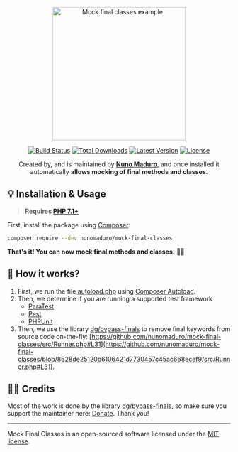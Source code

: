 <p align="center">
    <img src="https://raw.githubusercontent.com/nunomaduro/mock-final-classes/master/docs/doc.png" alt="Mock final classes example" height="300">
</p>

<p align="center">
  <a href="https://travis-ci.org/nunomaduro/mock-final-classes"><img src="https://img.shields.io/travis/nunomaduro/mock-final-classes/master.svg" alt="Build Status"></img></a>
  <a href="https://packagist.org/packages/nunomaduro/mock-final-classes"><img src="https://poser.pugx.org/nunomaduro/mock-final-classes/d/total.svg" alt="Total Downloads"></a>
  <a href="https://packagist.org/packages/nunomaduro/mock-final-classes"><img src="https://poser.pugx.org/nunomaduro/mock-final-classes/v/stable.svg" alt="Latest Version"></a>
  <a href="https://packagist.org/packages/nunomaduro/mock-final-classes"><img src="https://poser.pugx.org/nunomaduro/mock-final-classes/license.svg" alt="License"></a>
</p>

<p align="center">
	Created by, and is maintained by <strong><a href="https://twitter.com/enunomaduro">Nuno Maduro</a></strong>, and once installed it automatically <strong>allows mocking of final methods and classes</strong>.
</p>

## 💡 Installation & Usage

> **Requires [PHP 7.1+](https://php.net/releases/)**

First, install the package using [Composer](https://getcomposer.org):

```bash
composer require --dev nunomaduro/mock-final-classes
```

**That's it! You can now mock final methods and classes.** 🏄‍♂️

## 🤯 How it works?

1. First, we run the file [autoload.php](https://github.com/nunomaduro/mock-final-classes/blob/master/autoload.php) using [Composer Autoload](https://github.com/nunomaduro/mock-final-classes/blob/8628de25120b6106421d7730457c45ac668ecef9/composer.json#L35).
2. Then, we determine if you are running a supported test framework
   - [ParaTest](https://github.com/nunomaduro/mock-final-classes/blob/master/src/Frameworks/ParaTest.php)
   - [Pest](https://github.com/nunomaduro/mock-final-classes/blob/master/src/Frameworks/Pest.php)
   - [PHPUnit](https://github.com/nunomaduro/mock-final-classes/blob/master/src/Frameworks/PhpUnit.php)
3. Then, we use the library [dg/bypass-finals](https://github.com/dg/bypass-finals) to remove final keywords from source code on-the-fly: [https://github.com/nunomaduro/mock-final-classes/src/Runner.php#L31](https://github.com/nunomaduro/mock-final-classes/blob/8628de25120b6106421d7730457c45ac668ecef9/src/Runner.php#L31).

## 👏🏻 Credits

Most of the work is done by the library [dg/bypass-finals](https://github.com/dg/bypass-finals), so make sure you support the maintainer here: [Donate](https://nette.org/make-donation?to=bypass-finals). Thank you!

---

Mock Final Classes is an open-sourced software licensed under the [MIT license](LICENSE.md).
